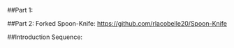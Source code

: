 ##Part 1:

##Part 2:
Forked Spoon-Knife: https://github.com/rlacobelle20/Spoon-Knife

##Introduction Sequence:
